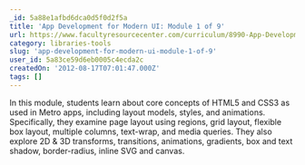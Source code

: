 ```yaml
---
_id: 5a88e1afbd6dca0d5f0d2f5a
title: 'App Development for Modern UI: Module 1 of 9'
url: https://www.facultyresourcecenter.com/curriculum/8990-App-Development-for-Modern-UI-Module-1.aspx?c1=en-us&c2=0
category: libraries-tools
slug: 'app-development-for-modern-ui-module-1-of-9'
user_id: 5a83ce59d6eb0005c4ecda2c
createdOn: '2012-08-17T07:01:47.000Z'
tags: []
---
```


In this module, students learn about core concepts of HTML5 and CSS3 as used in Metro apps, including layout models, styles, and animations. Specifically, they examine page layout using regions, grid layout, flexible box layout, multiple columns, text-wrap, and media queries. They also explore 2D & 3D transforms, transitions, animations, gradients, box and text shadow, border-radius, inline SVG and canvas.
